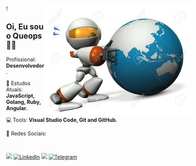 !<img src="./images/mundoqueops1.png" width="400px" align="right" alt="icon-robo">



<h2 align="left">Oi, Eu sou o Queops👋🏽</h1>
<p align=left>Profissional: <strong>Desenvolvedor</strong>.</p>
<p align="left">🌈 Estudos Atuais: <strong>JavaScript, Golang, Ruby, Angular.</strong></p>
<p align="left">💻 Tools: <strong>Visual Studio Code, Git and GitHub.</strong></p>
<p align="left">💌 Redes Sociais: </p>
<br>



<p align="left">
  <a href="mailto:queops@gmail.com" alt="Gmail"><img src="https://img.shields.io/badge/-Gmail-FF0000?style=flat-square&labelColor=FF0000&logo=gmail&logoColor=white&link=mailto:queops@gmail.com"/></a>
  <a href="https://www.linkedin.com/in/queops-vitoria-23135174/"><img src="https://img.shields.io/badge/LinkedIn-%230077B5.svg?&style=flat-square&logo=linkedin&logoColor=white" alt="LinkedIn"></a>
  <a href="https://api.whatsapp.com/send?phone=5531920009233&text=Ol%C3%A1%20Queops!%20" alt="WhatsApp"><img src="https://img.shields.io/badge/-WhatsApp-25d366?style=flat-square&labelColor=25d366&logo=whatsapp&logoColor=white&link=https://api.whatsapp.com/send?phone=5531920009233&text=Ol%C3%A1%20Queops!%20"/></a>
<a href="https://t.me/queopsvitoria"><img src="https://img.shields.io/badge/Telegram-%231877F2.svg?&style=flat-square&logo=Telegram&logoColor=white" alt="Telegram"></a>

</p>


